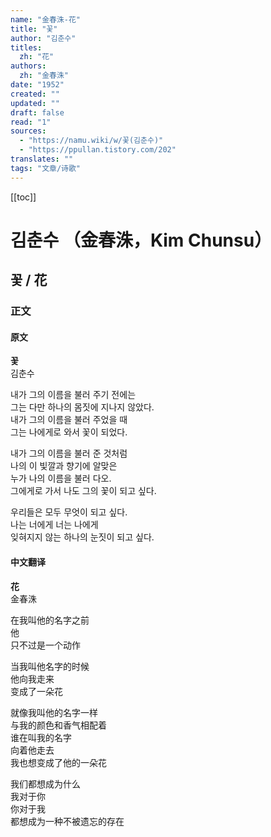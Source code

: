 ```yaml
---
name: "金春洙-花"
title: "꽃"
author: "김춘수"
titles:
  zh: "花"
authors:
  zh: "金春洙"
date: "1952"
created: ""
updated: ""
draft: false
read: "1"
sources:
  - "https://namu.wiki/w/꽃(김춘수)"
  - "https://ppullan.tistory.com/202"
translates: ""
tags: "文章/诗歌"
---
```


[[toc]]

# 김춘수 （金春洙，Kim Chunsu）

## 꽃 / 花

### 正文

<!-- tabs:start -->

#### **原文**

**꽃**  
김춘수  

내가 그의 이름을 불러 주기 전에는  
그는 다만 하나의 몸짓에 지나지 않았다.  
내가 그의 이름을 불러 주었을 때  
그는 나에게로 와서 꽃이 되었다.  

내가 그의 이름을 불러 준 것처럼  
나의 이 빛깔과 향기에 알맞은  
누가 나의 이름을 불러 다오.  
그에게로 가서 나도 그의 꽃이 되고 싶다.  

우리들은 모두 무엇이 되고 싶다.  
나는 너에게 너는 나에게  
잊혀지지 않는 하나의 눈짓이 되고 싶다.  

#### **中文翻译**

**花**  
金春洙  

在我叫他的名字之前  
他  
只不过是一个动作  

当我叫他名字的时候  
他向我走来  
变成了一朵花  

就像我叫他的名字一样  
与我的颜色和香气相配着  
谁在叫我的名字  
向着他走去  
我也想变成了他的一朵花  

我们都想成为什么  
我对于你  
你对于我  
都想成为一种不被遗忘的存在  

<!-- tabs:end -->
